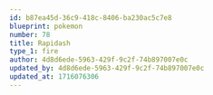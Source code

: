 ```yaml
---
id: b87ea45d-36c9-418c-8406-ba230ac5c7e8
blueprint: pokemon
number: 78
title: Rapidash
type_1: fire
author: 4d8d6ede-5963-429f-9c2f-74b897007e0c
updated_by: 4d8d6ede-5963-429f-9c2f-74b897007e0c
updated_at: 1716076306
---
```

